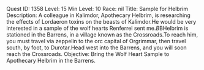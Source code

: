 Quest ID: 1358
Level: 15
Min Level: 10
Race: nil
Title: Sample for Helbrim
Description: A colleague in Kalimdor, Apothecary Helbrim, is researching the effects of Lordaeron toxins on the beasts of Kalimdor.He would be very interested in a sample of the wolf hearts Renferrel sent me.$B$BHelbrim is stationed in the Barrens, in a village known as the Crossroads.To reach him, you must travel via zeppelin to the orc capital of Orgrimmar, then travel south, by foot, to Durotar.Head west into the Barrens, and you will soon reach the Crossroads.
Objective: Bring the Wolf Heart Sample to Apothecary Helbrim in the Barrens.
